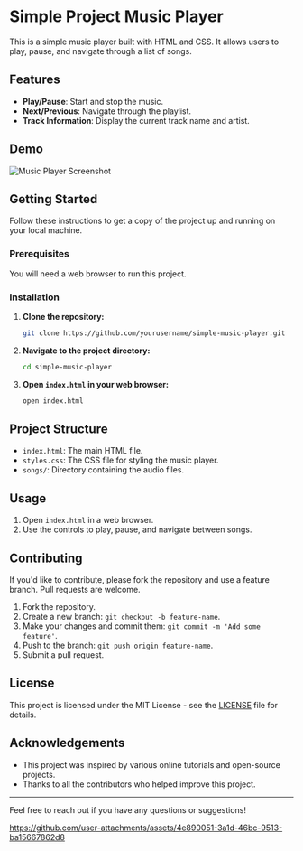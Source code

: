 # Simple Project Music Player

This is a simple music player built with HTML and CSS. It allows users to play, pause, and navigate through a list of songs.

## Features

- **Play/Pause**: Start and stop the music.
- **Next/Previous**: Navigate through the playlist.
- **Track Information**: Display the current track name and artist.

## Demo

![Music Player Screenshot](screenshot.png)

## Getting Started

Follow these instructions to get a copy of the project up and running on your local machine.

### Prerequisites

You will need a web browser to run this project.

### Installation

1. **Clone the repository:**

    ```sh
    git clone https://github.com/yourusername/simple-music-player.git
    ```

2. **Navigate to the project directory:**

    ```sh
    cd simple-music-player
    ```

3. **Open `index.html` in your web browser:**

    ```sh
    open index.html
    ```

## Project Structure

- `index.html`: The main HTML file.
- `styles.css`: The CSS file for styling the music player.
- `songs/`: Directory containing the audio files.

## Usage

1. Open `index.html` in a web browser.
2. Use the controls to play, pause, and navigate between songs.

## Contributing

If you'd like to contribute, please fork the repository and use a feature branch. Pull requests are welcome.

1. Fork the repository.
2. Create a new branch: `git checkout -b feature-name`.
3. Make your changes and commit them: `git commit -m 'Add some feature'`.
4. Push to the branch: `git push origin feature-name`.
5. Submit a pull request.

## License

This project is licensed under the MIT License - see the [LICENSE](LICENSE) file for details.

## Acknowledgements

- This project was inspired by various online tutorials and open-source projects.
- Thanks to all the contributors who helped improve this project.

---

Feel free to reach out if you have any questions or suggestions!


https://github.com/user-attachments/assets/4e890051-3a1d-46bc-9513-ba15667862d8
